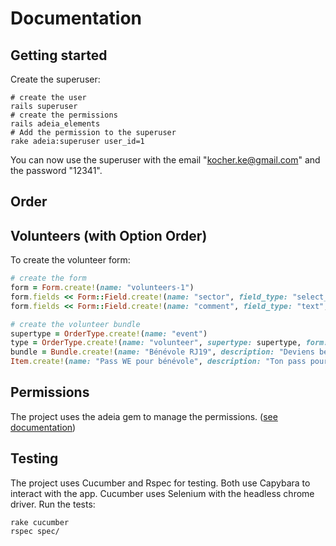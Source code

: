 # Documentation

## Getting started

Create the superuser:
```
# create the user
rails superuser
# create the permissions
rails adeia_elements
# Add the permission to the superuser
rake adeia:superuser user_id=1
```
You can now use the superuser with the email "kocher.ke@gmail.com" and the password "12341".

## Order

## Volunteers (with Option Order)

To create the volunteer form:
```ruby
# create the form
form = Form.create!(name: "volunteers-1")
form.fields << Form::Field.create!(name: "sector", field_type: "select_field", required: true, options: { sectors: ["park", "welcome"]})
form.fields << Form::Field.create!(name: "comment", field_type: "text", required: false)

# create the volunteer bundle
supertype = OrderType.create!(name: "event")
type = OrderType.create!(name: "volunteer", supertype: supertype, form: form)
bundle = Bundle.create!(name: "Bénévole RJ19", description: "Deviens bénévole à la RJ 2019 !", key: "volunteers-rj-19", order_type: type, open: false, limit: 1)
Item.create!(name: "Pass WE pour bénévole", description: "Ton pass pour le WE de la RJ", price: 5000, number: 1000, order_bundle: bundle)
```

## Permissions

The project uses the adeia gem to manage the permissions. ([see documentation](https://github.com/JS-Tech/adeia))

## Testing

The project uses Cucumber and Rspec for testing. Both use Capybara to interact with the app. Cucumber uses Selenium with the headless chrome driver.
Run the tests:
```
rake cucumber
rspec spec/
```